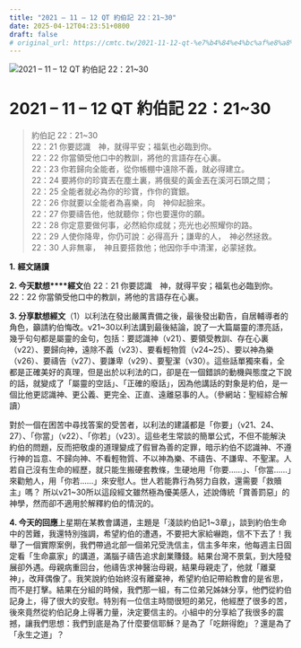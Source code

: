 ```yaml
---
title: "2021 – 11 – 12 QT 約伯記 22：21~30"
date: 2025-04-12T04:23:51+0800
draft: false
# original_url: https://cmtc.tw/2021-11-12-qt-%e7%b4%84%e4%bc%af%e8%a8%98-22%ef%bc%9a2130
---
```


![2021 – 11 – 12 QT 約伯記 22：21~30](/images/qt.jpg   "2021 – 11 – 12 QT 約伯記 22：21~30")

# 2021 – 11 – 12 QT 約伯記 22：21~30

> 約伯記 22：21~30  
> 22：21 你要認識　神，就得平安；福氣也必臨到你。  
> 22：22 你當領受他口中的教訓，將他的言語存在心裏。  
> 22：23 你若歸向全能者，從你帳棚中遠除不義，就必得建立。  
> 22：24 要將你的珍寶丟在塵土裏，將俄斐的黃金丟在溪河石頭之間；  
> 22：25 全能者就必為你的珍寶，作你的寶銀。  
> 22：26 你就要以全能者為喜樂，向　神仰起臉來。  
> 22：27 你要禱告他，他就聽你；你也要還你的願。  
> 22：28 你定意要做何事，必然給你成就；亮光也必照耀你的路。  
> 22：29 人使你降卑，你仍可說：必得高升；謙卑的人，　神必然拯救。  
> 22：30 人非無辜，　神且要搭救他；他因你手中清潔，必蒙拯救。

**1.** **經文誦讀**

**2. 今天默想****經文**伯 22：21 你要認識　神，就得平安；福氣也必臨到你。  
22：22 你當領受他口中的教訓，將他的言語存在心裏。

**3. 分享默想經文**（1）以利法在發出嚴厲責備之後，最後發出勸告，自居輔導者的角色，籲請約伯悔改。v21~30以利法講到最後結論，說了一大篇屬靈的漂亮話，幾乎句句都是屬靈的金句，包括：要認識神（v21）、要領受教訓、存在心裏（v22）、要歸向神，遠除不義（v23）、要看輕物質（v24~25）、要以神為樂（v26）、要禱告（v27）、要謙卑（v29）、要聖潔（v30）。這些話單獨來看，全都是正確美好的真理，但是出於以利法的口，卻是在一個錯誤的動機與態度之下說的話，就變成了「屬靈的空話」、「正確的廢話」，因為他講話的對象是約伯，是一個比他更認識神、更公義、更完全、正直、遠離惡事的人。（參網站：聖經綜合解讀）

對於一個在困苦中尋找答案的受苦者，以利法的建議都是「你要」（v21、24、27）、「你當」（v22）、「你若」（v23）。這些老生常談的簡單公式，不但不能解決約伯的問題，反而把敬虔的道理變成了假冒為善的定罪，暗示約伯不認識神、不遵行神的旨意、不歸向神、不看輕物質、不以神為樂、不禱告、不謙卑、不聖潔。人若自己沒有生命的經歷，就只能生搬硬套教條，生硬地用「你要……」、「你當……」來勸勉人，用「你若……」來安慰人。世人若能靠行為努力自救，還需要「救贖主」嗎？ 所以v21~30所以這段經文雖然極為優美感人，述說傳統「賞善罰惡」的神學，然而卻不適用於解釋約伯的情況的。

**4. 今天的回應**上星期在某教會講道，主題是「淺談約伯記1~3章」，談到約伯生命中的苦難，我還特別強調，希望約伯的遭遇，不要把大家給嚇跑，信不下去了！我舉了一個實際案例，我們帶過北部一個弟兄受洗信主，信主多年來，他每週主日固定看「生命贏家」的講道，滿腦子禱告追求創業賺錢。結果台灣不景氣，到大陸發展卻外遇。母親病重回台，他禱告求神醫治母親，結果母親走了，他就「離棄神」，改拜偶像了。我笑說約伯始終沒有離棄神，希望約伯記帶給教會的是省思，而不是打擊。結果在分組的時候，我們那一組，有二位弟兄姊妹分享，他們從約伯記身上，得了很大的安慰。特別有一位信主時間很短的弟兄，他經歷了很多的苦，後來竟然從約伯記身上得著力量，決定要信主的。小組中的分享給了我很多的震撼，讓我們思想：我們到底是為了什麼要信耶穌？是為了「吃餅得飽」？還是為了「永生之道」？